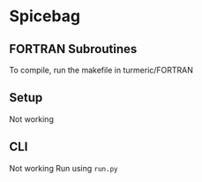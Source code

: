 # Spicebag

## FORTRAN Subroutines
To compile, run the makefile in turmeric/FORTRAN

## Setup
Not working

## CLI
Not working
Run using `run.py`
